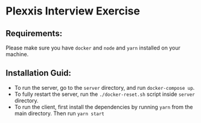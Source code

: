 # Plexxis Interview Exercise

## Requirements:
Please make sure you have `docker` and `node` and `yarn` installed on your machine.

## Installation Guid:
- To run the server, go to the `server` directory, and run `docker-compose up`.
- To fully restart the server, run the `./docker-reset.sh` script inside `server` directory.
- To run the client, first install the dependencies by running `yarn` from the main directory.
Then run `yarn start`
